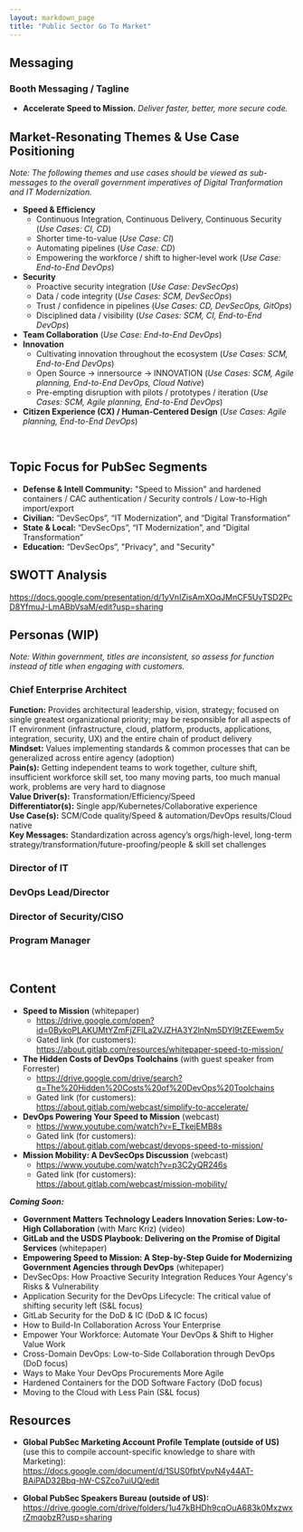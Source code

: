 ```yaml
---
layout: markdown_page
title: "Public Sector Go To Market"
---
```


## Messaging

### **Booth Messaging / Tagline**

* **Accelerate Speed to Mission.**
*Deliver faster, better, more secure code.*



## Market-Resonating Themes & Use Case Positioning

*Note: The following themes and use cases should be viewed as sub-messages to the overall government imperatives of Digital Tranformation and IT Modernization.*
<br>

* **Speed & Efficiency**
    - Continuous Integration, Continuous Delivery, Continuous Security (*Use Cases: CI, CD*)
    - Shorter time-to-value (*Use Case: CI*)
    - Automating pipelines (*Use Case: CD*)
    - Empowering the workforce / shift to higher-level work (*Use Case: End-to-End DevOps*)
* **Security**
    - Proactive security integration (*Use Case: DevSecOps*)
    - Data / code integrity (*Use Cases: SCM, DevSecOps*)
    - Trust / confidence in pipelines (*Use Cases: CD, DevSecOps, GitOps*)
    - Disciplined data / visibility (*Use Cases: SCM, CI, End-to-End DevOps*)
* **Team Collaboration** (*Use Case: End-to-End DevOps*)
* **Innovation**
    - Cultivating innovation throughout the ecosystem (*Use Cases: SCM, End-to-End DevOps*)
    - Open Source -> innersource -> INNOVATION (*Use Cases: SCM, Agile planning, End-to-End DevOps, Cloud Native*)
    - Pre-empting disruption with pilots / prototypes / iteration (*Use Cases: SCM, Agile planning, End-to-End DevOps*)
* **Citizen Experience (CX) / Human-Centered Design** (*Use Cases: Agile planning, End-to-End DevOps*)

<br>

## Topic Focus for PubSec Segments

* **Defense & Intell Community:** "Speed to Mission" and hardened containers / CAC authentication / Security controls / Low-to-High import/export
* **Civilian:** “DevSecOps”, “IT Modernization”, and “Digital Transformation”
* **State & Local:**  “DevSecOps”, “IT Modernization”, and “Digital Transformation”
* **Education:**  “DevSecOps”, "Privacy", and "Security"


## SWOTT Analysis
https://docs.google.com/presentation/d/1yVnIZisAmXOqJMnCF5UyTSD2PcD8YfmuJ-LmABbVsaM/edit?usp=sharing

## Personas (WIP)

*Note: Within government, titles are inconsistent, so assess for function instead of title when engaging with customers.* 

### **Chief Enterprise Architect**<br>
**Function:** Provides architectural leadership, vision, strategy; focused on single greatest organizational priority; may be responsible for all aspects of IT environment (infrastructure, cloud, platform, products, applications, integration, security, UX) and the entire chain of product delivery <br> 
**Mindset:** Values implementing standards & common processes that can be generalized across entire agency (adoption) <br> 
**Pain(s):** Getting independent teams to work together, culture shift, insufficient workforce skill set, too many moving parts, too much manual work,  problems are very hard to diagnose <br>
**Value Driver(s):** Transformation/Efficiency/Speed <br>
**Differentiator(s):**  Single app/Kubernetes/Collaborative experience <br>
**Use Case(s):** SCM/Code quality/Speed & automation/DevOps results/Cloud native <br>
**Key Messages:** Standardization across agency’s orgs/high-level, long-term strategy/transformation/future-proofing/people & skill set challenges <br>

### **Director of IT** <br>

### **DevOps Lead/Director** <br>

### **Director of Security/CISO** <br>

### **Program Manager** <br>

<br>






## Content 

* **Speed to Mission** (whitepaper)
    - https://drive.google.com/open?id=0BykoPLAKUMtYZmFjZFlLa2VJZHA3Y2lnNm5DYl9tZEEwem5v
    - Gated link (for customers): https://about.gitlab.com/resources/whitepaper-speed-to-mission/
* **The Hidden Costs of DevOps Toolchains** (with guest speaker from Forrester)
    - https://drive.google.com/drive/search?q=The%20Hidden%20Costs%20of%20DevOps%20Toolchains
    - Gated link (for customers): https://about.gitlab.com/webcast/simplify-to-accelerate/
* **DevOps Powering Your Speed to Mission** (webcast)
    - https://www.youtube.com/watch?v=E_TkejEMB8s
    - Gated link (for customers): https://about.gitlab.com/webcast/devops-speed-to-mission/
* **Mission Mobility: A DevSecOps Discussion** (webcast)
    - https://www.youtube.com/watch?v=p3C2yQR246s
    - Gated link (for customers): https://about.gitlab.com/webcast/mission-mobility/

***Coming Soon:***
* **Government Matters Technology Leaders Innovation Series: Low-to-High Collaboration** (with Marc Kriz) (video)
* **GitLab and the USDS Playbook: Delivering on the Promise of Digital Services** (whitepaper)
* **Empowering Speed to Mission: A Step-by-Step Guide for Modernizing Government Agencies through DevOps** (whitepaper)
* DevSecOps: How Proactive Security Integration Reduces Your Agency's Risks & Vulnerability
* Application Security for the DevOps Lifecycle: The critical value of shifting security left (S&L focus)
* GitLab Security for the DoD & IC (DoD & IC focus)
* How to Build-In Collaboration Across Your Enterprise
* Empower Your Workforce: Automate Your DevOps & Shift to Higher Value Work
* Cross-Domain DevOps: Low-to-Side Collaboration through DevOps (DoD focus)
* Ways to Make Your DevOps Procurements More Agile
* Hardened Containers for the DOD Software Factory (DoD focus)
* Moving to the Cloud with Less Pain (S&L focus)
  
  
  

## Resources 


* **Global PubSec Marketing Account Profile Template (outside of US)** (use this to compile account-specific knowledge to share with Marketing): https://docs.google.com/document/d/1SUS0fbtVpvN4y44AT-BAiPAD32Bbq-hW-CSZco7uiUQ/edit

* **Global PubSec Speakers Bureau (outside of US):** https://drive.google.com/drive/folders/1u47kBHDh9cqOuA683k0MxzwxrZmqobzR?usp=sharing




